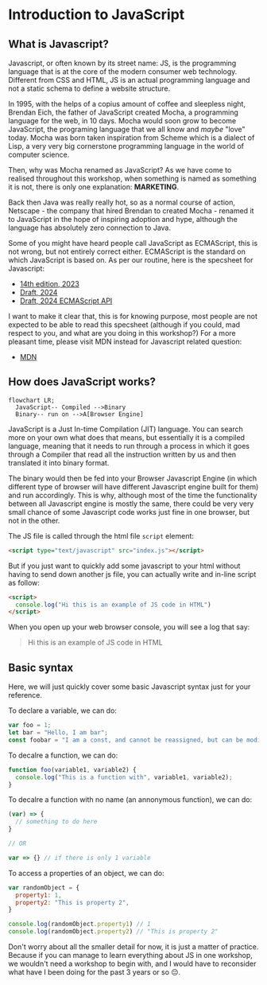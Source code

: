 # Introduction to JavaScript

## What is Javascript?

Javascript, or often known by its street name: JS, is the programming language that is at the core of the modern consumer web technology. Different from CSS and HTML, JS is an actual programming language and not a static schema to define a website structure.

In 1995, with the helps of a copius amount of coffee and sleepless night, Brendan Eich, the father of JavaScript created Mocha, a programming language for the web, in 10 days. Mocha would soon grow to become JavaScript, the programing language that we all know and *maybe* "love" today. Mocha was born taken inspiration from Scheme which is a dialect of Lisp, a very very big cornerstone programming language in the world of computer science. 

Then, why was Mocha renamed as JavaScript? As we have come to realised throughout this workshop, when something is named as something it is not, there is only one explanation: **MARKETING**.

Back then Java was really really hot, so as a normal course of action, Netscape - the company that hired Brendan to created Mocha - renamed it to JavaScript in the hope of inspiring adoption and hype, although the language has absolutely zero connection to Java.

Some of you might have heard people call JavaScript as ECMAScript, this is not wrong, but not entirely correct either. ECMAScript is the standard on which JavaScript is based on. As per our routine, here is the specsheet for Javascript:
- [14th edition, 2023](https://262.ecma-international.org/14.0/)
- [Draft, 2024](https://tc39.es/ecma262/)
- [Draft, 2024 ECMAScript API](https://tc39.es/ecma402/)

I want to make it clear that, this is for knowing purpose, most people are not expected to be able to read this specsheet (although if you could, mad respect to you, and what are you doing in this workshop?) For a more pleasant time, please visit MDN instead for Javascript related question:
- [MDN](https://developer.mozilla.org/en-US/docs/Web/JavaScript)

## How does JavaScript works?

```mermaid
flowchart LR;
  JavaScript-- Compiled -->Binary
  Binary-- run on -->A[Browser Engine]
```

JavaScript is a Just In-time Compilation (JIT) language. You can search more on your own what does that means, but essentially it is a compiled language, meaning that it needs to run through a process in which it goes through a Compiler that read all the instruction written by us and then translated it into binary format.

The binary would then be fed into your Browser Javascript Engine (in which different type of browser will have different Javascript engine built for them) and run accordingly. This is why, although most of the time the functionality between all Javascript engine is mostly the same, there could be very very small chance of some Javascript code works just fine in one browser, but not in the other.

The JS file is called through the html file `script` element:

```html
<script type="text/javascript" src="index.js"></script>
```

But if you just want to quickly add some javascript to your html without having to send down another js file, you can actually write and in-line script as follow:


```html
<script>
  console.log("Hi this is an example of JS code in HTML")
</script>
```

When you open up your web browser console, you will see a log that say:

> Hi this is an example of JS code in HTML

## Basic syntax

Here, we will just quickly cover some basic Javascript syntax just for your reference.

To declare a variable, we can do:

```js
var foo = 1;
let bar = "Hello, I am bar";
const foobar = "I am a const, and cannot be reassigned, but can be modified"
```

To decalre a function, we can do:
```js
function foo(variable1, variable2) {
  console.log("This is a function with", variable1, variable2);
}
```

To decalre a function with no name (an annonymous function), we can do:
```js
(var) => { 
  // something to do here
}

// OR

var => {} // if there is only 1 variable
```

To access a properties of an object, we can do:

```js
var randomObject = {
  property1: 1,
  property2: "This is property 2",
}

console.log(randomObject.property1) // 1
console.log(randomObject.property2) // "This is property 2"
```

Don't worry about all the smaller detail for now, it is just a matter of practice. Because if you can manage to learn everything about JS in one workshop, we wouldn't need a workshop to begin with, and I would have to reconsider what have I been doing for the past 3 years or so 😔.
